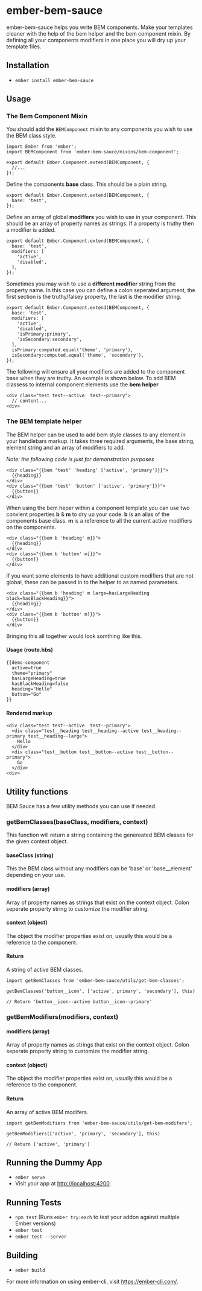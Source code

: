 # ember-bem-sauce

ember-bem-sauce helps you write BEM components. Make your templates cleaner with the help of the bem helper and the bem component mixin. By defining all your components modifiers in one place you will dry up your template files.

## Installation

- `ember install ember-bem-sauce`

## Usage

### The Bem Component Mixin

You should add the `BEMComponent` mixin to any components you wish to use the BEM class style.

```
import Ember from 'ember';
import BEMComponent from 'ember-bem-sauce/mixins/bem-component';

export default Ember.Component.extend(BEMComponent, {
  //...
});
```

Define the components **base** class. This should be a plain string.

```
export default Ember.Component.extend(BEMComponent, {
  base: 'test',
});
```

Define an array of global **modifiers** you wish to use in your component. This should be an array of property names as strings. If a property is truthy then a modifier is added.

```
export default Ember.Component.extend(BEMComponent, {
  base: 'test',
  modifiers: [
    'active',
    'disabled',
  ],
});
```

Sometimes you may wish to use a **different modifier** string from the property name. In this case you can define a colon seperated argument, the first section is the truthy/falsey property, the last is the modifier string.

```
export default Ember.Component.extend(BEMComponent, {
  base: 'test',
  modifiers: [
    'active',
    'disabled',
    'isPrimary:primary',
    'isSecondary:secondary',
  ],
  isPrimary:computed.equal('theme', 'primary'),
  isSecondary:computed.equal('theme', 'secondary'),
});
```

The following will ensure all your modifiers are added to the component base when they are truthy. An example is shown below. To add BEM classess to internal component elements use the **bem helper**

```
<div class="test test--active  test--primary">
  // content...
<div>
```

### The BEM template helper

The BEM helper can be used to add bem style classes to any element in your handlebars markup. It takes three required arguments, the base string, element string and an array of modifiers to add.

_Note: the following code is just for demonstration purposes_

```
<div class="{{bem 'test' 'heading' ['active', 'primary']}}">
  {{heading}}
</div>
<div class="{{bem 'test' 'button' ['active', 'primary']}}">
  {{button}}
</div>
```

When using the bem heper within a component template you can use two convient properties **b** & **m** to dry up your code. **b** is an alias of the components base class. **m** is a reference to all the current active modifiers on the components.

```
<div class="{{bem b 'heading' m}}">
  {{heading}}
</div>
<div class="{{bem b 'button' m]}}">
  {{button}}
</div>
```

If you want some elements to have additional custom modifiers that are not global, these can be passed in to the helper to as named parameters.

```
<div class="{{bem b 'heading' m large=hasLargeHeading black=hasBlackHeading}}">
  {{heading}}
</div>
<div class="{{bem b 'button' m]}}">
  {{button}}
</div>
```

Bringing this all together would look somthing like this.

#### Usage (route.hbs)

```
{{demo-component
  active=true
  theme="primary"
  hasLargeHeading=true
  hasBlackHeading=false
  heading="Hello"
  button="Go"
}}
```

#### Rendered markup

```
<div class="test test--active  test--primary">
  <div class="test__heading test__heading--active test__heading--primary test__heading--large">
    Hello
  </div>
  <div class="test__button test__button--active test__button--primary">
    Go
  </div>
<div>
```

## Utility functions

BEM Sauce has a few utility methods you can use if needed

### getBemClasses(baseClass, modifiers, context)

This function will return a string containing the genereated BEM classes for the given context object.

#### baseClass (string)

This the BEM class without any modifiers can be 'base' or 'base__element' depending on your use.

#### modifiers (array)

Array of property names as strings that exist on the context object. Colon seperate property string to customize the modifier string.

#### context (object)

The object the modifier properties exist on, usually this would be a reference to the component.

#### Return

A string of active BEM classes.

```
import getBemClasses from 'ember-bem-sauce/utils/get-bem-classes';

getBemClasses('button__icon', ['active', primary', 'secondary'], this)

// Return 'button__icon--active button__icon--primary'
```

### getBemModifiers(modifiers, context)

#### modifiers (array)

Array of property names as strings that exist on the context object. Colon seperate property string to customize the modifier string.

#### context (object)

The object the modifier properties exist on, usually this would be a reference to the component.

#### Return

An array of active BEM modifers.

```
import getBemModifiers from 'ember-bem-sauce/utils/get-bem-modifers';

getBemModifiers(['active', 'primary', 'secondary'], this)

// Return ['active', 'primary']
```

## Running the Dummy App

- `ember serve`
- Visit your app at <http://localhost:4200>.

## Running Tests

- `npm test` (Runs `ember try:each` to test your addon against multiple Ember versions)
- `ember test`
- `ember test --server`

## Building

- `ember build`

For more information on using ember-cli, visit <https://ember-cli.com/>.
